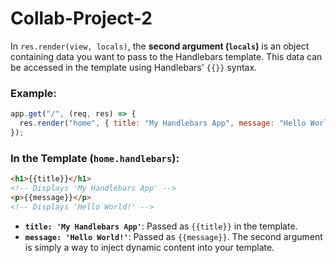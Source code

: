 # Collab-Project-2

In `res.render(view, locals)`, the **second argument (`locals`)** is an object containing data you want to pass to the Handlebars template. This data can be accessed in the template using Handlebars' `{{}}` syntax.

### Example:

```js
app.get("/", (req, res) => {
  res.render("home", { title: "My Handlebars App", message: "Hello World!" });
});
```

### In the Template (`home.handlebars`):

```html
<h1>{{title}}</h1>
<!-- Displays 'My Handlebars App' -->
<p>{{message}}</p>
<!-- Displays 'Hello World!' -->
```

- **`title: 'My Handlebars App'`**: Passed as `{{title}}` in the template.
- **`message: 'Hello World!'`**: Passed as `{{message}}`.
  The second argument is simply a way to inject dynamic content into your template.
